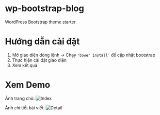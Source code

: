 # wp-bootstrap-blog
WordPress Bootstrap theme starter
# Hướng dẫn cài đặt

1. Mở giao diện dòng lệnh -> Chạy `'bower install'` để cập nhật bootstrap
2. Thực hiện cài đặt giao diện
3. Xem kết quả

# Xem Demo

Ảnh trang chủ: 
![Index](https://www.filestackapi.com/api/file/7m1lnCfLSyq9en172qPd "Ảnh trang chủ")

Ảnh chi tiết bài viết:
![Detail](https://cdn.filestackcontent.com/wsLRPGDYRgCIgpNUiG2D "Ảnh trang chủ")

